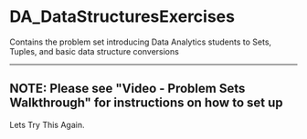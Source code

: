 # DA_DataStructuresExercises
Contains the problem set introducing Data Analytics students to Sets, Tuples, and basic data structure conversions

---
## NOTE: Please see "Video - Problem Sets Walkthrough" for instructions on how to set up
 Lets Try This Again.